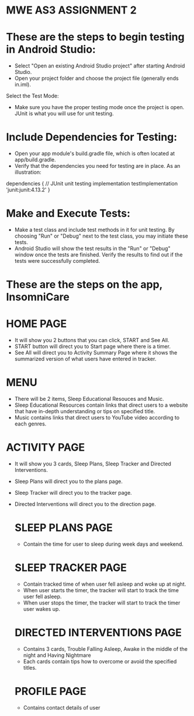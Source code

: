 # MWE AS3 ASSIGNMENT 2

# These are the steps to begin testing in Android Studio:

- Select "Open an existing Android Studio project" after starting Android Studio. 
- Open your project folder and choose the project file (generally ends in.iml).

Select the Test Mode:

- Make sure you have the proper testing mode once the project is open. JUnit is what you will use for unit testing.

# Include Dependencies for Testing:

- Open your app module's build.gradle file, which is often located at app/build.gradle.
- Verify that the dependencies you need for testing are in place. As an illustration:

dependencies { // JUnit unit testing implementation testImplementation 'junit:junit:4.13.2' }

# Make and Execute Tests:

- Make a test class and include test methods in it for unit testing. By choosing "Run" or "Debug" next to the test class, you may initiate these tests.
- Android Studio will show the test results in the "Run" or "Debug" window once the tests are finished. Verify the results to find out if the tests were successfully completed.

# These are the steps on the app, InsomniCare

# HOME PAGE
- It will show you 2 buttons that you can click, START and See All.
- START button will direct you to Start page where there is a timer.
- See All will direct you to Activity Summary Page where it shows the summarized version of what users have entered in tracker.

# MENU
- There will be 2 items, Sleep Educational Resouces and Music.
- Sleep Educational Resources contain links that direct users to a website that have in-depth understanding or tips on specified title.
- Music contains links that direct users to YouTube video according to each genres.

# ACTIVITY PAGE
- It will show you 3 cards, Sleep Plans, Sleep Tracker and Directed Interventions.
- Sleep Plans will direct you to the plans page.
- Sleep Tracker will direct you to the tracker page.
- Directed Interventions will direct you to the direction page.

  # SLEEP PLANS PAGE
  - Contain the time for user to sleep during week days and weekend.
 
  # SLEEP TRACKER PAGE
  - Contain tracked time of when user fell asleep and woke up at night.
  - When user starts the timer, the tracker will start to track the time user fell asleep.
  - When user stops the timer, the tracker will start to track the timer user wakes up.
 
  # DIRECTED INTERVENTIONS PAGE
  - Contains 3 cards, Trouble Falling Asleep, Awake in the middle of the night and Having Nightmare
  - Each cards contain tips how to overcome or avoid the specified titles.
 
  # PROFILE PAGE
  - Contains contact details of user
